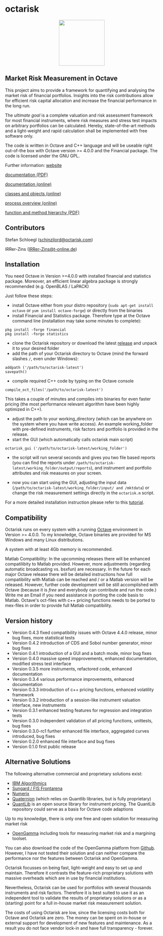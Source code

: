# octarisk
<p align="center">
  <img src="http://www.octarisk.com/images/OCTARISK_logo_standard.svg" width="150" >
</p>

## Market Risk Measurement in Octave

This project aims to provide a framework for quantifying and analysing
the market risk of financial portfolios.
Insights into the risk contributions allow for efficient risk capital
allocation and increase the financial performance in the long run.

The *ultimate goal* is a complete valuation and risk assessment framework for 
most financial instruments, where risk measures
and stress test impacts on arbitrary portfolios can be calculated. Hereby, 
state-of-the-art methods and a light-weight and rapid 
calculation shall be implemented with free software only.

The code is written in Octave and C++ language and will be useable right out-of-the box 
with Octave version >= 4.0.0 and the Financial package. The code 
is licensed under the GNU GPL.

Further information:
[website](http://www.octarisk.com)

[documentation (PDF)](http://www.octarisk.com/documentation/doc_octarisk.pdf)

[documentation (online)](http://www.octarisk.com/documentation/index.html)

[classes and objects (online)](http://www.octarisk.com/documentation/Octave-octarisk-Classes.html#Octave-octarisk-Classes)

[process overview (online)](https://www.octarisk.com/documentation/Implementation-concept.html#Process-overview)

[function and method hierarchy (PDF)](https://www.octarisk.com/download/octarisk_dependencies.pdf)

## Contributors
Stefan Schloegl (schinzilord@octarisk.com)

IRRer-Zins (IRRer-Zins@t-online.de)
## Installation

You need Octave in Version >=4.0.0 with installed financial and statistics package.
Moreover, an efficient linear algebra package is strongly recommended (e.g. OpenBLAS / LaPACK)

Just follow these steps:
- install Octave either from your distro repository (`sudo apt-get install octave` 
or `yum install octave-forge`) or directly from the binaries
- install Financial and Statistics package. Therefore type at the Octave command line
(installation may take some minutes to complete):

```
pkg install -forge financial
pkg install -forge statistics
```

- clone the Octarisk repository or download the latest 
[release](https://github.com/octarisk/octarisk/releases) and unpack it 
to your desired folder
- add the path of your Octarisk directory to Octave (mind the forward 
slashes `/`, even under Windows):

```
addpath ('/path/to/octarisk-latest')
savepath()
```
- compile required C++ code by typing on the Octave console
```
compile_oct_files('/path/to/octarisk-latest')
```
This takes a couple of minutes and compiles into binaries for even faster pricing (the most performance relevant algorithm have been highly optimized in C++).
- adjust the path to your working_directory (which can be 
anywhere on the system where you have write access). 
An example working_folder with pre-defined instruments, risk factors and 
portfolio is provided in the release.
- start the GUI (which automatically calls octarisk main script)


```
octarisk_gui ('/path/to/octarisk-latest/working_folder')
```

- the script will run several seconds and gives you two file based reports 
(you can find the reports under `/path/to/octarisk-latest/working_folder/output/reports`),
and instrument and portfolio attributes and risk measures on your screen.

- now you can start using the GUI, adjusting the input data (`/path/to/octarisk-latest/working_folder/input/ and /mktdata`) 
or change the risk measurement settings directly in the `octarisk.m` script.

For a more detailed installation instruction please refer to this 
[tutorial](http://www.octarisk.com/tutorial.html).

## Compatibility

Octarisk runs on every system with a running [Octave](https://www.gnu.org/software/octave/) 
environment in Version >= 4.0.0.
To my knowledge, Octave binaries are provided for MS Windows and many Linux distributions.

A system with at least 4Gb memory is recommended.

Matlab Compatibility:
In the upcomming releases there will be enhanced compatilibity to Matlab provided.
However, more adjustments (regarding automatic broadcasting vs. bsxfun) are necessary. 
In the future for each major Octave release there will be
detailed instructions how full compatibility with Matlab can be reached and / or 
a Matlab version will be released.
However, further code development will be still accomplished with Octave (because 
it is *free* and everybody can contribute and run the code.)
Write me an Email if you need assistance in porting the code basis to Matlab.
Octave's oct-files with c++ pricing functions needs to be ported to mex-files
in order to provide full Matlab compatibility.

## Version history

- Version 0.4.3   fixed compatibility issues with Octave 4.4.0 release, minor bug fixes, more statistical tests
- Version 0.4.2   introduction of CDS and Sobol number generator, minor bug fixes
- Version 0.4.1   introduction of a GUI and a batch mode, minor bug fixes
- Version 0.4.0   massive speed impprovements, enhanced documentation, modified stress test interface
- Version 0.3.5   more instruments, refactored code, enhanced documentation
- Version 0.3.4   various performance improvements, enhanced documentation
- Version 0.3.3   introduction of c++ pricing functions, enhanced volatility framework
- Version 0.3.2   introduction of a session-like instrument valuation interface, new instruments
- Version 0.3.1   enhanced testing features for regression and integration tests 
- Version 0.3.0   independent validation of all pricing functions, unittests, bug fixes
- Version 0.3.0-rc1 further enhanced file interface, aggregated curves introduced, bug fixes
- Version 0.2.0   enhanced file interface and bug fixes
- Version 0.1.0   first public release

## Alternative Solutions

The following alternative commercial and proprietary solutions exist:
- [IBM Algorithmics](http://www-03.ibm.com/software/products/en/algomarkrisk)
- [Sungard / FIS Frontarena](https://www.sungard.com/solutions/trading-network-services/trade-order-management/front-arena/front-arena-position-risk-management)
- [Numerix](http://www.numerix.com/product/market-risk)
- [Quaternion](https://www.quaternion.com/software-solutions/) (which relies on 
Quantlib libraries, but is fully proprietary)
- [QuantLib](http://quantlib.org/index.shtml) is an open source library for 
instrument pricing. The QuantLib repository could serve as a basis for Octave 
code adaptions

Up to my knowledge, there is only one free and open solution for measuring market risk
- [OpenGamma](http://www.opengamma.com/solutions/market-risk) including tools for 
measuring market risk and a margining toolset.

You can also download the code of the OpenGamma platform from 
[Github](https://github.com/OpenGamma/Strata). 
However, I have not tested their solution and can neither compare the performance 
nor the features between Octarisk and OpenGamma.

Octarisk focusses on being fast, light-weight and easy to set up and maintain. 
Therefore it contrasts the feature-rich proprietary solutions with massive overheads 
which are in use by financial institutions.

Nevertheless, Octarisk can be used for portfolios with several thousands instruments 
and risk factors. Therefore it is best suited to use it as an independent
tool to validate the results of proprietary solutions or as a (starting) point for 
a full in-house market risk measurement solution.

The costs of using Octarisk are low, since the licensing costs
both for Octave and Octarisk are zero. The money can be spent on in-house 
or external support for development of new features and maintenance. 
As a result you do not face vendor lock-in and have full transparency - forever.



